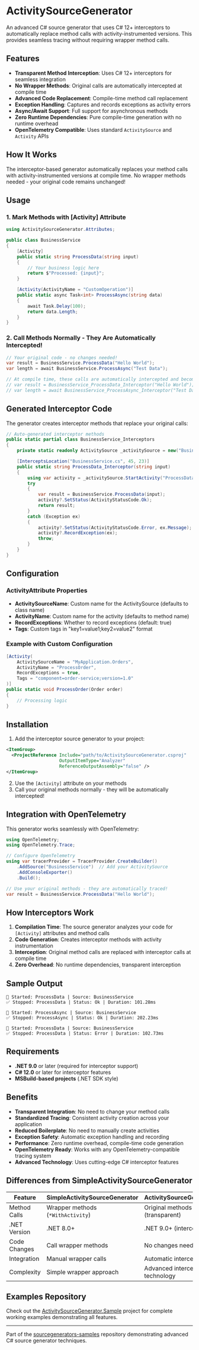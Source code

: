 # ActivitySourceGenerator

An advanced C# source generator that uses C# 12+ interceptors to automatically replace method calls with activity-instrumented versions. This provides seamless tracing without requiring wrapper method calls.

## Features

- **Transparent Method Interception**: Uses C# 12+ interceptors for seamless integration
- **No Wrapper Methods**: Original calls are automatically intercepted at compile time
- **Advanced Code Replacement**: Compile-time method call replacement
- **Exception Handling**: Captures and records exceptions as activity errors
- **Async/Await Support**: Full support for asynchronous methods
- **Zero Runtime Dependencies**: Pure compile-time generation with no runtime overhead
- **OpenTelemetry Compatible**: Uses standard `ActivitySource` and `Activity` APIs

## How It Works

The interceptor-based generator automatically replaces your method calls with activity-instrumented versions at compile time. No wrapper methods needed - your original code remains unchanged!

## Usage

### 1. Mark Methods with [Activity] Attribute

```csharp
using ActivitySourceGenerator.Attributes;

public class BusinessService
{
    [Activity]
    public static string ProcessData(string input)
    {
        // Your business logic here
        return $"Processed: {input}";
    }

    [Activity(ActivityName = "CustomOperation")]
    public static async Task<int> ProcessAsync(string data)
    {
        await Task.Delay(100);
        return data.Length;
    }
}
```

### 2. Call Methods Normally - They Are Automatically Intercepted!

```csharp
// Your original code - no changes needed!
var result = BusinessService.ProcessData("Hello World");
var length = await BusinessService.ProcessAsync("Test Data");

// At compile time, these calls are automatically intercepted and become:
// var result = BusinessService_ProcessData_Interceptor("Hello World");
// var length = await BusinessService_ProcessAsync_Interceptor("Test Data");
```

## Generated Interceptor Code

The generator creates interceptor methods that replace your original calls:

```csharp
// Auto-generated interceptor methods
public static partial class BusinessService_Interceptors
{
    private static readonly ActivitySource _activitySource = new("BusinessService");

    [InterceptsLocation("BusinessService.cs", 45, 23)]
    public static string ProcessData_Interceptor(string input)
    {
        using var activity = _activitySource.StartActivity("ProcessData");
        try
        {
            var result = BusinessService.ProcessData(input);
            activity?.SetStatus(ActivityStatusCode.Ok);
            return result;
        }
        catch (Exception ex)
        {
            activity?.SetStatus(ActivityStatusCode.Error, ex.Message);
            activity?.RecordException(ex);
            throw;
        }
    }
}
```

## Configuration

### ActivityAttribute Properties

- **ActivitySourceName**: Custom name for the ActivitySource (defaults to class name)
- **ActivityName**: Custom name for the activity (defaults to method name)
- **RecordExceptions**: Whether to record exceptions (default: true)
- **Tags**: Custom tags in "key1=value1;key2=value2" format

### Example with Custom Configuration

```csharp
[Activity(
    ActivitySourceName = "MyApplication.Orders", 
    ActivityName = "ProcessOrder",
    RecordExceptions = true,
    Tags = "component=order-service;version=1.0"
)]
public static void ProcessOrder(Order order)
{
    // Processing logic
}
```

## Installation

1. Add the interceptor source generator to your project:

```xml
<ItemGroup>
  <ProjectReference Include="path/to/ActivitySourceGenerator.csproj" 
                    OutputItemType="Analyzer" 
                    ReferenceOutputAssembly="false" />
</ItemGroup>
```

2. Use the `[Activity]` attribute on your methods
3. Call your original methods normally - they will be automatically intercepted!

## Integration with OpenTelemetry

This generator works seamlessly with OpenTelemetry:

```csharp
using OpenTelemetry;
using OpenTelemetry.Trace;

// Configure OpenTelemetry
using var tracerProvider = TracerProvider.CreateBuilder()
    .AddSource("BusinessService")  // Add your ActivitySource
    .AddConsoleExporter()
    .Build();

// Use your original methods - they are automatically traced!
var result = BusinessService.ProcessData("Hello World");
```

## How Interceptors Work

1. **Compilation Time**: The source generator analyzes your code for `[Activity]` attributes and method calls
2. **Code Generation**: Creates interceptor methods with activity instrumentation
3. **Interception**: Original method calls are replaced with interceptor calls at compile time
4. **Zero Overhead**: No runtime dependencies, transparent interception

## Sample Output

```
🔄 Started: ProcessData | Source: BusinessService
✅ Stopped: ProcessData | Status: Ok | Duration: 101.28ms

🔄 Started: ProcessAsync | Source: BusinessService  
✅ Stopped: ProcessAsync | Status: Ok | Duration: 202.23ms

🔄 Started: ProcessData | Source: BusinessService
✅ Stopped: ProcessData | Status: Error | Duration: 102.73ms
```

## Requirements

- **.NET 9.0** or later (required for interceptor support)
- **C# 12.0** or later for interceptor features
- **MSBuild-based projects** (.NET SDK style)

## Benefits

- **Transparent Integration**: No need to change your method calls
- **Standardized Tracing**: Consistent activity creation across your application
- **Reduced Boilerplate**: No need to manually create activities
- **Exception Safety**: Automatic exception handling and recording
- **Performance**: Zero runtime overhead, compile-time code generation  
- **OpenTelemetry Ready**: Works with any OpenTelemetry-compatible tracing system
- **Advanced Technology**: Uses cutting-edge C# interceptor features

## Differences from SimpleActivitySourceGenerator

| Feature | SimpleActivitySourceGenerator | ActivitySourceGenerator |
|---------|------------------------------|-------------------------|
| Method Calls | Wrapper methods (`*WithActivity`) | Original methods (transparent) |
| .NET Version | .NET 8.0+ | .NET 9.0+ (interceptors) |
| Code Changes | Call wrapper methods | No changes needed |
| Integration | Manual wrapper calls | Automatic interception |
| Complexity | Simple wrapper approach | Advanced interceptor technology |

## Examples Repository

Check out the [ActivitySourceGenerator.Sample](ActivitySourceGenerator.Sample/) project for complete working examples demonstrating all features.

---

Part of the [sourcegenerators-samples](../../README.md) repository demonstrating advanced C# source generator techniques.
